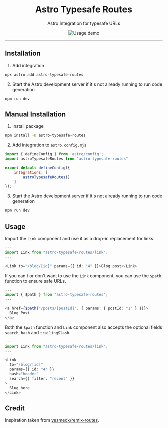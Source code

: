 <h1 align="center">Astro Typesafe Routes</h1>
<p align="center">Astro Integration for typesafe URLs</p>

<div align="center">
  <img src="https://i.imgur.com/aSNlJ7O.gif" alt="Usage demo">
</div>

---

## Installation
1. Add integration
```bash
npx astro add astro-typesafe-routes
```
2. Start the Astro development server if it's not already running to run code generation
```bash
npm run dev
```

## Manual Installation
1. Install package
```sh
npm install -D astro-typesafe-routes
```
2. Add integration to `astro.config.mjs`
```javascript
import { defineConfig } from 'astro/config';
import astroTypesafeRoutes from "astro-typesafe-routes"

export default defineConfig({
    integrations: [
        astroTypesafeRoutes()
    ]
});
```
3. Start the Astro development server if it's not already running to run code generation
```bash
npm run dev
```


## Usage
Import the `Link` component and use it as a drop-in replacement for links.
```typescript
---
import Link from "astro-typesafe-routes/link";
---

<Link to="/blog/[id]" params={{ id: "4" }}>Blog post</Link>
```

If you can't or don't want to use the `Link` component, you can use the `$path` function to ensure safe URLs.
```typescript
---
import { $path } from "astro-typesafe-routes";
---

<a href={$path("/posts/[postId]", { params: { postId: "1" } })}>
  Blog Post
</a>
```

Both the `$path` function and `Link` component also accepts the optional fields `search`, `hash` and `trailingSlash`.

```typescript
---
import Link from "astro-typesafe-routes/link";
---

<Link
  to="/blog/[id]"
  params={{ id: "4" }}
  hash="header"
  search={{ filter: "recent" }}
>
  Slug here
</Link>
```

## Credit
Inspiration taken from [yesmeck/remix-routes](https://github.com/yesmeck/remix-routes).